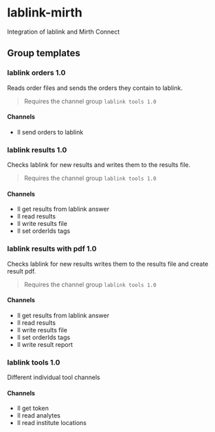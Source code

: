 # lablink-mirth
Integration of lablink and Mirth Connect
## Group templates
### lablink orders 1.0
Reads order files and sends the orders they contain to lablink.
> Requires the channel group `lablink tools 1.0`
#### Channels
* ll send orders to lablink

### lablink results 1.0
Checks lablink for new results and writes them to the results file.
> Requires the channel group `lablink tools 1.0`
#### Channels
* ll get results from lablink answer
* ll read results
* ll write results file
* ll set orderIds tags

### lablink results with pdf 1.0
Checks lablink for new results writes them to the results file and create result pdf.
> Requires the channel group `lablink tools 1.0`
#### Channels
* ll get results from lablink answer
* ll read results
* ll write results file
* ll set orderIds tags
* ll write result report

### lablink tools 1.0
Different individual tool channels
#### Channels
* ll get token
* ll read analytes
* ll read institute locations
